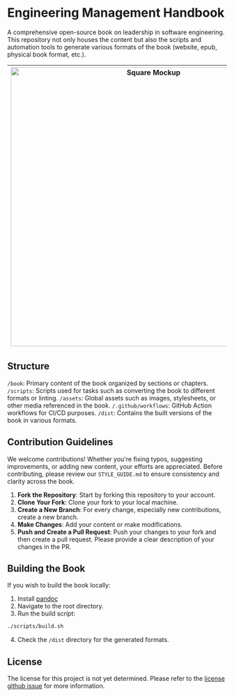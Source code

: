 
# Engineering Management Handbook

A comprehensive open-source book on leadership in software engineering. This repository not only houses the content but also the scripts and automation tools to generate various formats of the book (website, epub, physical book format, etc.).

|<img width="640" alt="Square Mockup" src="https://github.com/bartaxyz/engineering-leadership/assets/4202010/b7461c54-474c-472b-95c7-3fd28409fe0f"> |
| --- |

## Structure
`/book`: Primary content of the book organized by sections or chapters.
`/scripts`: Scripts used for tasks such as converting the book to different formats or linting.
`/assets`: Global assets such as images, stylesheets, or other media referenced in the book.
`/.github/workflows`: GitHub Action workflows for CI/CD purposes.
`/dist`: Contains the built versions of the book in various formats.

## Contribution Guidelines
We welcome contributions! Whether you're fixing typos, suggesting improvements, or adding new content, your efforts are appreciated. Before contributing, please review our `STYLE_GUIDE.md` to ensure consistency and clarity across the book.

1. **Fork the Repository**: Start by forking this repository to your account.
2. **Clone Your Fork**: Clone your fork to your local machine.
3. **Create a New Branch**: For every change, especially new contributions, create a new branch.
4. **Make Changes**: Add your content or make modifications.
5. **Push and Create a Pull Request**: Push your changes to your fork and then create a pull request. Please provide a clear description of your changes in the PR.

## Building the Book
If you wish to build the book locally:

1. Install [pandoc](https://pandoc.org/installing.html)
2. Navigate to the root directory.
3. Run the build script:
  ```bash
  ./scripts/build.sh
  ```
4. Check the `/dist` directory for the generated formats.

## License
The license for this project is not yet determined. Please refer to the [license github issue](https://github.com/bartaxyz/engineering-leadership/issues/1) for more information.
